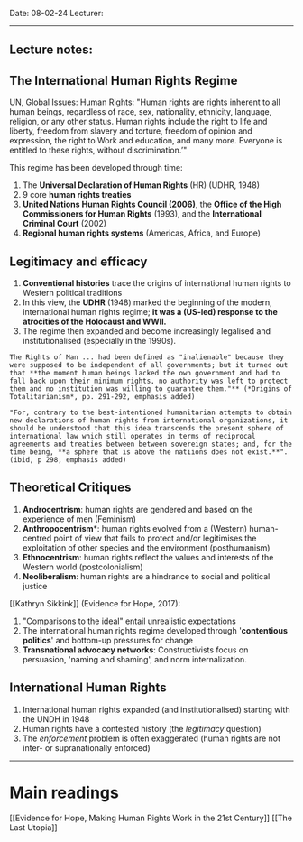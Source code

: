 Date: 08-02-24
Lecturer:

---
## Lecture notes:

## The International Human Rights Regime

UN, Global Issues: Human Rights:
	"Human rights are rights inherent to all human beings, regardless of race, sex, nationality, ethnicity, language, religion, or any other status. Human rights include the right to life and liberty, freedom from slavery and torture, freedom of opinion and expression, the right to Work and education, and many more. Everyone is entitled to these rights, without discrimination.’"

This regime has been developed through time:
1. The **Universal Declaration of Human Rights** (HR) (UDHR, 1948)
2. 9 core **human rights treaties**
3. **United Nations Human Rights Council (2006)**, the **Office of the High Commissioners for Human Rights** (1993), and the **International Criminal Court** (2002)
4. **Regional human rights systems** (Americas, Africa, and Europe)

## Legitimacy and efficacy

1. **Conventional histories** trace the origins of international human rights to Western political traditions
2. In this view, the **UDHR** (1948) marked the beginning of the modern, international human rights regime; **it was a (US-led) response to the atrocities of the Holocaust and WWII.**
3. The regime then expanded and become increasingly legalised and institutionalised (especially in the 1990s).


```ad-quote
The Rights of Man ... had been defined as "inalienable" because they were supposed to be independent of all governments; but it turned out that **the moment human beings lacked the own government and had to fall back upon their minimum rights, no authority was left to protect them and no institution was willing to guarantee them."** (*Origins of Totalitarianism*, pp. 291-292, emphasis added)

"For, contrary to the best-intentioned humanitarian attempts to obtain new declarations of human rights from international organizations, it should be understood that this idea transcends the present sphere of international law which still operates in terms of reciprocal agreements and treaties between between sovereign states; and, for the time being, **a sphere that is above the natiions does not exist.**". (ibid, p 298, emphasis added)
```

## Theoretical Critiques

1. **Androcentrism**: human rights are gendered and based on the experience of men (Feminism)
2. **Anthropocentrism***: human rights evolved from a (Western) human-centred point of view that fails to protect and/or legitimises the exploitation of other species and the environment (posthumanism)
3. **Ethnocentrism**: human rights reflect the values and interests of the Western world (postcolonialism)
4. **Neoliberalism**: human rights are a hindrance to social and political justice

[[Kathryn Sikkink]] (Evidence for Hope, 2017):
1. "Comparisons to the ideal" entail unrealistic expectations
2. The international human rights regime developed through '**contentious politics**' and bottom-up pressures for change
3. **Transnational advocacy networks**: Constructivists focus on persuasion, 'naming and shaming', and norm internalization.

## International Human Rights

1. International human rights expanded (and institutionalised) starting with the UNDH in 1948
2. Human rights have a contested history (the *legitimacy* question)
3. The *enforcement* problem is often exaggerated (human rights are not inter- or supranationally enforced)

---

# Main readings

[[Evidence for Hope, Making Human Rights Work in the 21st Century]]
[[The Last Utopia]]